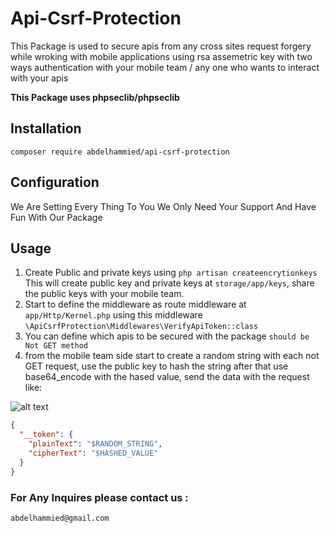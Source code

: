 # Api-Csrf-Protection
This Package is used to secure apis from any cross sites request forgery while wroking with mobile applications using rsa assemetric key with two ways authentication with your mobile team / any one who wants to interact with your apis 

**This Package uses phpseclib/phpseclib**

## Installation

```composer
composer require abdelhammied/api-csrf-protection
```

## Configuration

We Are Setting Every Thing To You We Only Need Your Support And Have Fun With Our Package

## Usage
1. Create Public and private keys using  ```php artisan createencrytionkeys``` This will create public key and private keys at ```storage/app/keys```, share the public keys with your mobile team.
2. Start to define the middleware as route middleware at ``` app/Http/Kernel.php ``` using this middleware ```\ApiCsrfProtection\Middlewares\VerifyApiToken::class```
3. You can define which apis to be secured with the package ``` should be Not GET method ```
4. from the mobile team side start to create a random string with each not GET request, use the public key to hash the string after that use base64_encode with the hased value, send the data with the request like: 

![alt text](https://user-images.githubusercontent.com/35538743/74137269-27cde900-4bf8-11ea-9606-b026a91f9de9.png)

```json
{
  "__token": {
    "plainText": "$RANDOM_STRING",
    "cipherText": "$HASHED_VALUE"
  }
}
```

### For Any Inquires please contact us : 
``` abdelhammied@gmail.com ```
 
